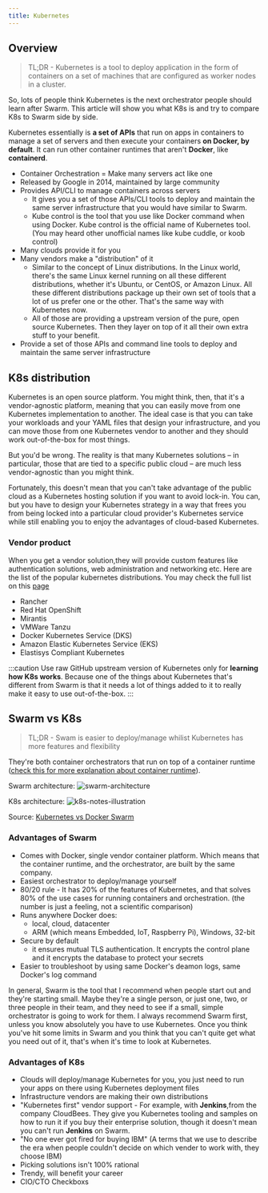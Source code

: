 ```yaml
---
title: Kubernetes
--- 
```

## Overview

> TL;DR - Kubernetes is a tool to deploy application in the form of containers on a set of machines that are configured as worker nodes in a cluster.

So, lots of people think Kubernetes is the next orchestrator people should learn after Swarm. This article will show you what K8s is and try to compare K8s to Swarm side by side.

Kubernetes essentially is **a set of APIs** that run on apps in containers to manage a set of servers and then execute your containers **on Docker, by default**. It can run other container runtimes that aren't **Docker**, like **containerd**.

- Container Orchestration = Make many servers act like one
- Released by Google in 2014, maintained by large community
- Provides API/CLI to manage containers across servers
    - It gives you a set of those APIs/CLI tools to deploy and maintain the same server infrastructure that you would have similar to Swarm.
    - Kube control is the tool that you use like Docker command when using Docker. Kube control is the official name of Kubernetes tool. (You may heard other unofficial names like kube cuddle, or koob control)
- Many clouds provide it for you
- Many vendors make a "distribution" of it
    - Similar to the concept of Linux distributions. In the Linux world, there's the same Linux kernel running on all these different distributions, whether it's Ubuntu, or CentOS, or Amazon Linux. All these different distributions package up their own set of tools that a lot of us prefer one or the other. That's the same way with Kubernetes now.
    - All of those are providing a upstream version of the pure, open source Kubernetes. Then they layer on top of it all their own extra stuff to your benefit.
- Provide a set of those APIs and command line tools to deploy and maintain the same server infrastructure

## K8s distribution

Kubernetes is an open source platform. You might think, then, that it's a vendor-agnostic platform, meaning that you can easily move from one Kubernetes implementation to another. The ideal case is that you can take your workloads and your YAML files that design your infrastructure, and you can move those from one Kubernetes vendor to another and they should work out-of-the-box for most things. 

But you'd be wrong. The reality is that many Kubernetes solutions – in particular, those that are tied to a specific public cloud – are much less vendor-agnostic than you might think.

Fortunately, this doesn't mean that you can't take advantage of the public cloud as a Kubernetes hosting solution if you want to avoid lock-in. You can, but you have to design your Kubernetes strategy in a way that frees you from being locked into a particular cloud provider's Kubernetes service while still enabling you to enjoy the advantages of cloud-based Kubernetes.
### Vendor product

When you get a vendor solution,they will provide custom features like authentication solutions, web administration and networking etc. Here are the list of the popular kubernetes distributions. You may check the full list on this [page](https://kubernetes.io/partners/#conformance)

- Rancher
- Red Hat OpenShift
- Mirantis
- VMWare Tanzu
- Docker Kubernetes Service (DKS)
- Amazon Elastic Kubernetes Service (EKS)
- Elastisys Compliant Kubernetes

:::caution
Use raw GitHub upstream version of Kubernetes only for **learning how K8s works**.  Because one of the things about Kubernetes that's  different from Swarm is that it needs a lot of things added to it to really make it easy to use out-of-the-box. 
:::


## Swarm vs K8s 

> TL;DR - Swam is easier to deploy/manage whilist Kubernetes has more features and flexibility

They're both container orchestrators that run on top of a container runtime ([check this for more explanation about container runtime](http://localhost:3000/software-development/docker/intro/why-docker/)).

Swarm architecture:
![swarm-architecture](/img/container-orchestration/kubernetes/swarm-architecture-1800x1085.png)

K8s architecture:
![k8s-notes-illustration](/img/container-orchestration/kubernetes/k8s-nodes_Illustration-1800x1307.png)

Source: [Kubernetes vs Docker Swarm](https://platform9.com/blog/kubernetes-docker-swarm-compared/)
### Advantages of Swarm

- Comes with Docker, single vendor container platform. Which means that the container runtime, and the orchestrator, are built by the same company.
- Easiest orchestrator to deploy/manage yourself
- 80/20 rule - It has 20% of the features of Kubernetes, and that solves 80% of the use cases for running containers and orchestration. (the number is just a feeling, not a scientific comparison)
- Runs anywhere Docker does:
    - local, cloud, datacenter
    - ARM (which means Embedded, IoT, Raspberry Pi), Windows, 32-bit
- Secure by default
    -  it ensures mutual TLS authentication. It encrypts the control plane and it encrypts the database to protect your secrets 
- Easier to troubleshoot by using same Docker's deamon logs, same Docker's log command

In general, Swarm is the tool that I recommend when people start out and they're starting small. Maybe they're a single person, or just one, two, or three people in their team, and they need to see if a small, simple orchestrator is going to work for them. I always recommend Swarm first, unless you know absolutely you have to use Kubernetes. Once you think you've hit some limits in Swarm and you think that you can't quite get what you need out of it, that's when it's time to look at Kubernetes.
### Advantages of K8s

- Clouds will deploy/manage Kubernetes for you, you just need to run your apps on there using Kubernetes deployment files
- Infrastructure vendors are making their own distributions
- "Kubernetes first" vendor support -  For example, with **Jenkins**,from the company CloudBees. They give you Kubernetes tooling and samples on how to run it if you buy their enterprise solution, though it doesn't mean you can't run **Jenkins** on Swarm.
- "No one ever got fired for buying IBM" (A terms that we use to describe the era when people couldn't decide on which vender to work with, they choose IBM)
- Picking solutions isn't 100% rational
- Trendy, will benefit your career
- CIO/CTO Checkboxs







